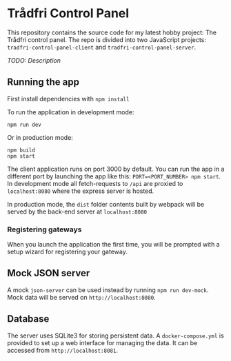 # Trådfri Control Panel

This repository contains the source code for my latest hobby project: The Trådfri control panel.
The repo is divided into two JavaScript projects: `tradfri-control-panel-client` and `tradfri-control-panel-server`.

*TODO: Description*

## Running the app

First install dependencies with `npm install`

To run the application in development mode:

```
npm run dev
```

Or in production mode:

```
npm build
npm start
```

The client application runs on port 3000 by default. You can run the app in a different port by launching the app like this: `PORT=<PORT_NUMBER> npm start`.
In development mode all fetch-requests to `/api` are proxied to `localhost:8080` where the express server is hosted.

In production mode, the `dist` folder contents built by webpack will be served by the back-end server at `localhost:8080`

### Registering gateways

When you launch the application the first time, you will be prompted with a setup wizard for registering your gateway.

## Mock JSON server

A mock `json-server` can be used instead by running `npm run dev-mock`. Mock data will be served on `http://localhost:8080`.

## Database

The server uses SQLite3 for storing persistent data. A `docker-compose.yml` is provided to set up a web interface for managing the data. It can be accessed from `http://localhost:8081`.
